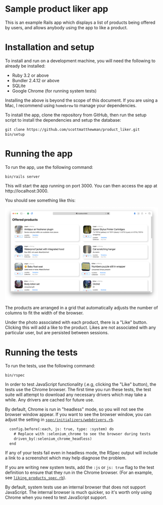 # Sample product liker app 

This is an example Rails app which displays a list of products being offered by users, and allows anybody using the
app to like a product.

# Installation and setup

To install and run on a development machine, you will need the following to already be installed:

* Ruby 3.2 or above
* Bundler 2.4.12 or above
* SQLite
* Google Chrome (for running system tests)

Installing the above is beyond the scope of this document. If you are using a Mac, I recommend using `homebrew` to 
manage your dependencies.

To install the app, clone the repository from GitHub, then run the setup script to install the dependencies and
setup the database:

```shell
git clone https://github.com/scottmatthewman/product_liker.git
bin/setup
```

# Running the app

To run the app, use the following command:

```shell
bin/rails server
```

This will start the app running on port 3000. You can then access the app at http://localhost:3000.

You should see something like this:

![Screenshot of app](doc/sample_app.png)

The products are arranged in a grid that automatically adjusts the number of columns to fit the width of the browser.

Under the photo associated with each product, there is a "Like" button. Clicking this will add a like to the product.
Likes are not associated with any particular user, but are persisted between sessions.

# Running the tests

To run the tests, use the following command:

```shell
bin/rspec
```

In order to test JavaScript functionality (.e.g, clicking the "Like" button), the tests use the Chrome browser.
The first time you run these tests, the test suite will attempt to download any necessary drivers which may take a
while. Any drivers are cached for future use.

By default, Chrome is run in "headless" mode, so you will not see the browser window appear. If you want to see the
browser window, you can adjust the setting in [`spec/initializers/webdrivers.rb`](./spec/initializers/webdrivers.rb).

```shell
  config.before(:each, js: true, type: :system) do
    # Replace with :selenium_chrome to see the browser during tests
    driven_by(:selenium_chrome_headless)
  end
```

If any of your tests fail even in headless mode, the RSpec output will include a link to a screenshot which may help
diagnose the problem.

If you are writing new system tests, add the `:js` or `js: true` flag to the test definition to ensure that they run
in the Chrome browser. (For an example, see [`liking_products_spec.rb`](./spec/system/liking_products_spec.rb)). 

By default, system tests use an internal browser that does not support JavaScript. The
internal browser is much quicker, so it's worth only using Chrome when you need to test JavaScript support.
